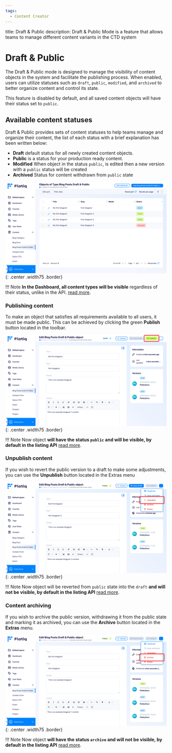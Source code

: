 ```yaml
---
tags:
  - Content Creator
---
```


title: Draft & Public
description: Draft & Public Mode is a feature that allows teams to manage different content variants in the CTD system

# Draft & Public

The Draft & Public mode is designed to manage the visibility of content objects in the system and facilitate the
publishing process.
When enabled, users can utilize statuses such as `draft`, `public`, `modified`, and `archived` to better organize
content and control its state.

This feature is disabled by default, and all saved content objects will have their status set to `public`.

## Available content statuses

Draft & Public provides sets of content statuses to help teams manage and organize their content,
the list of each status with a brief explanation has been written below:

- **Draft** default status for all newly created content objects.
- **Public** is a status for your production ready content.
- **Modified** When object in the status `public`, is edited then a new version with a `public` status will be created
- **Archived** Status for content withdrawn from `public` state

![cto-grid.png](../images/co-form/draftpublic/cto-grid.png){: .center .width75 .border}

!!! Note
    **In the Dashboard, all content types will be visible** regardless of their status, unlike in the API.
    [read more](/docs/API/draft-public/draft-public).

### Publishing content

To make an object that satisfies all requirements available to all users, it must be made public.
This can be achieved by clicking the green **Publish** button located in the toolbar.   

![publish-draft.png](../images/co-form/draftpublic/publish-draft.png){: .center .width75 .border}

!!! Note
    Now object  **will have the status `public` and will be visible, by default in the listing API**
    [read more](/docs/API/draft-public/draft-public).

### Unpublish content

If you wish to revert the public version to a draft to make some adjustments,
you can use the **Unpublish** button located in the Extras menu

![unpublishing.png](../images/co-form/draftpublic/unpublishing.png){: .center .width75 .border}

!!! Note
    Now object will be reverted from `public` state into the `draft` **and will not be visible, by default in the listing API**
    [read more](/docs/API/draft-public/draft-public).

### Content archiving
If you wish to archive the public version, withdrawing it from the public state and marking it as archived,
you can use the **Archive** button located in the **Extras** menu.

![archive.png](../images/co-form/draftpublic/archive.png){: .center .width75 .border}

!!! Note
    Now object  **will have the status `archive` and will not be visible, by default in the listing API** 
    [read more](/docs/API/draft-public/draft-public).

